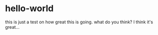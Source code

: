 # hello-world
this is just a test on how great this is going. what do you think? I think it's great...
